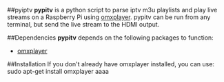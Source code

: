 ##pyiptv
**pypitv** is a python script to parse iptv m3u playlists and play live streams on a Raspberry Pi using [omxplayer](https://www.raspberrypi.org/documentation/raspbian/applications/omxplayer.md). pypitv can be run from any terminal, but send the live stream to the HDMI output.

##Dependencies
**pypitv** depends on the following packages to function:
* [omxplayer](https://www.raspberrypi.org/documentation/raspbian/applications/omxplayer.md)

##Installation
If you don't already have omxplayer installed, you can use:
    sudo apt-get install omxplayer
aaaa
